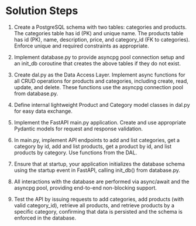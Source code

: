 # Solution Steps

1. Create a PostgreSQL schema with two tables: categories and products. The categories table has id (PK) and unique name. The products table has id (PK), name, description, price, and category_id (FK to categories). Enforce unique and required constraints as appropriate.

2. Implement database.py to provide asyncpg pool connection setup and an init_db coroutine that creates the above tables if they do not exist.

3. Create dal.py as the Data Access Layer. Implement async functions for all CRUD operations for products and categories, including create, read, update, and delete. These functions use the asyncpg connection pool from database.py.

4. Define internal lightweight Product and Category model classes in dal.py for easy data exchange.

5. Implement the FastAPI main.py application. Create and use appropriate Pydantic models for request and response validation.

6. In main.py, implement API endpoints to add and list categories, get a category by id, add and list products, get a product by id, and list products by category. Use functions from the DAL.

7. Ensure that at startup, your application initializes the database schema using the startup event in FastAPI, calling init_db() from database.py.

8. All interactions with the database are performed via async/await and the asyncpg pool, providing end-to-end non-blocking support.

9. Test the API by issuing requests to add categories, add products (with valid category_id), retrieve all products, and retrieve products by a specific category, confirming that data is persisted and the schema is enforced in the database.

